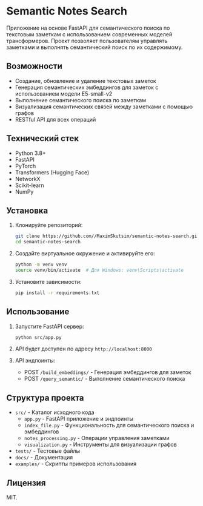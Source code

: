 # Semantic Notes Search

Приложение на основе FastAPI для семантического поиска по текстовым заметкам с использованием современных моделей трансформеров. Проект позволяет пользователям управлять заметками и выполнять семантический поиск по их содержимому.

## Возможности

- Создание, обновление и удаление текстовых заметок
- Генерация семантических эмбеддингов для заметок с использованием модели E5-small-v2
- Выполнение семантического поиска по заметкам
- Визуализация семантических связей между заметками с помощью графов
- RESTful API для всех операций

## Технический стек

- Python 3.8+
- FastAPI
- PyTorch
- Transformers (Hugging Face)
- NetworkX
- Scikit-learn
- NumPy

## Установка

1. Клонируйте репозиторий:
    ```bash
    git clone https://github.com//MaximSkutsim/semantic-notes-search.git
    cd semantic-notes-search
    ```

2. Создайте виртуальное окружение и активируйте его:
    ```bash
    python -m venv venv
    source venv/bin/activate  # Для Windows: venv\Scripts\activate
    ```

3. Установите зависимости:
    ```bash
    pip install -r requirements.txt
    ```

## Использование

1. Запустите FastAPI сервер:
    ```bash
    python src/app.py
    ```

2. API будет доступен по адресу `http://localhost:8000`

3. API эндпоинты:
    - POST `/build_embeddings/` - Генерация эмбеддингов для заметок
    - POST `/query_semantic/` - Выполнение семантического поиска


## Структура проекта

- `src/` - Каталог исходного кода
  - `app.py` - FastAPI приложение и эндпоинты
  - `index_file.py` - Функциональность для семантического поиска и эмбеддингов
  - `notes_processing.py` - Операции управления заметками
  - `visualization.py` - Инструменты для визуализации графов
- `tests/` - Тестовые файлы
- `docs/` - Документация
- `examples/` - Скрипты примеров использования

## Лицензия

MIT.
